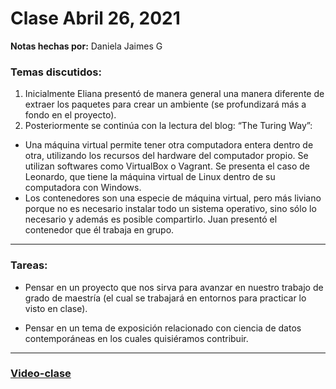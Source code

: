 # Clase Abril 26, 2021
**Notas hechas por:** Daniela Jaimes G


### Temas discutidos:

1. Inicialmente Eliana presentó de manera general una manera diferente de extraer los paquetes para crear un ambiente (se profundizará más a fondo en el proyecto).
2. Posteriormente se continúa con la lectura del blog: “The Turing Way”:
- Una máquina virtual permite tener otra computadora entera dentro de otra, utilizando los recursos del hardware del computador propio. Se utilizan softwares como VirtualBox o Vagrant. Se presenta el caso de Leonardo, que tiene la máquina virtual de Linux dentro de su computadora con Windows.
- Los contenedores son una especie de máquina virtual, pero más liviano porque no es necesario instalar todo un sistema operativo, sino sólo lo necesario y además es posible compartirlo. Juan presentó el contenedor que él trabaja en grupo.


*** 
### Tareas:
* Pensar en un proyecto que nos sirva para avanzar en nuestro trabajo de grado de maestría (el cual se trabajará en entornos para practicar lo visto en clase).

* Pensar en un tema de exposición relacionado con ciencia de datos contemporáneas en los cuales quisiéramos contribuir.
***

### [Video-clase](https://drive.google.com/drive/u/0/folders/1JovWKmgJ8Bxs8PLiW4apA6GyF61mzKF7)

